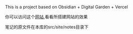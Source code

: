 This is a project based on Obsidian + Digital Garden + Vercel

你可以访问这个[网站](https://learn-for-everything.vercel.app/),看看所搭建网站的效果

笔记的原文件在本库的src/site/notes目录下

